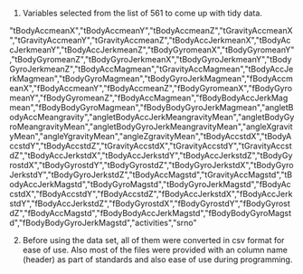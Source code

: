 1) Variables selected from the list of 561 to come up with tidy data.

"tBodyAccmeanX","tBodyAccmeanY","tBodyAccmeanZ","tGravityAccmeanX","tGravityAccmeanY","tGravityAccmeanZ","tBodyAccJerkmeanX","tBodyAccJerkmeanY","tBodyAccJerkmeanZ","tBodyGyromeanX","tBodyGyromeanY","tBodyGyromeanZ","tBodyGyroJerkmeanX","tBodyGyroJerkmeanY","tBodyGyroJerkmeanZ","tBodyAccMagmean","tGravityAccMagmean","tBodyAccJerkMagmean","tBodyGyroMagmean","tBodyGyroJerkMagmean","fBodyAccmeanX","fBodyAccmeanY","fBodyAccmeanZ","fBodyGyromeanX","fBodyGyromeanY","fBodyGyromeanZ","fBodyAccMagmean","fBodyBodyAccJerkMagmean","fBodyBodyGyroMagmean","fBodyBodyGyroJerkMagmean","angletBodyAccMeangravity","angletBodyAccJerkMeangravityMean","angletBodyGyroMeangravityMean","angletBodyGyroJerkMeangravityMean","angleXgravityMean","angleYgravityMean","angleZgravityMean","tBodyAccstdX","tBodyAccstdY","tBodyAccstdZ","tGravityAccstdX","tGravityAccstdY","tGravityAccstdZ","tBodyAccJerkstdX","tBodyAccJerkstdY","tBodyAccJerkstdZ","tBodyGyrostdX","tBodyGyrostdY","tBodyGyrostdZ","tBodyGyroJerkstdX","tBodyGyroJerkstdY","tBodyGyroJerkstdZ","tBodyAccMagstd","tGravityAccMagstd","tBodyAccJerkMagstd","tBodyGyroMagstd","tBodyGyroJerkMagstd","fBodyAccstdX","fBodyAccstdY","fBodyAccstdZ","fBodyAccJerkstdX","fBodyAccJerkstdY","fBodyAccJerkstdZ","fBodyGyrostdX","fBodyGyrostdY","fBodyGyrostdZ","fBodyAccMagstd","fBodyBodyAccJerkMagstd","fBodyBodyGyroMagstd","fBodyBodyGyroJerkMagstd","activities","srno"

2) Before using the data set, all of them were converted in csv format for ease of use. Also most of the files were provided with an column name (header) as part of standards and also ease of use during programming.